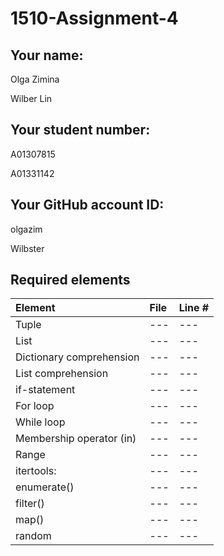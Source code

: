 # 1510-Assignment-4

## Your name:
<p>Olga Zimina</p>
<p>Wilber Lin</p>

## Your student number:
<p>A01307815</p>
<p>A01331142</p>

## Your GitHub account ID:
<p>olgazim</p> 
<p>Wilbster</p>


## Required elements

| Element                   | File | Line # |
|:--------------------------|:-----|:-------|
| Tuple                     | ---  | ---    |
| List                      | ---  | ---    |
| Dictionary comprehension  | ---  | ---    |
| List comprehension        | ---  | ---    |
| if-statement              | ---  | ---    |
| For loop                  | ---  | ---    |
| While loop                | ---  | ---    |
| Membership operator (in)  | ---  | ---    |
| Range                     | ---  | ---    |
| itertools:                | ---  | ---    |
| enumerate()               | ---  | ---    |
| filter()                  | ---  | ---    |
| map()                     | ---  | ---    |
| random                    | ---  | ---    |


